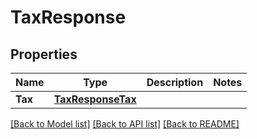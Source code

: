 # TaxResponse

## Properties

Name | Type | Description | Notes
------------ | ------------- | ------------- | -------------
**Tax** | [**TaxResponseTax**](taxResponse_tax.md) |  | 

[[Back to Model list]](../README.md#documentation-for-models) [[Back to API list]](../README.md#documentation-for-api-endpoints) [[Back to README]](../README.md)


